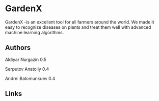 # GardenX

GardenX -is an excellent tool for all farmers around the world. We made it easy to recognize diseases on plants and treat them well with advanced machine learning algorithms.

## Authors

Aldiyar Nurgazin 0.5

Serputov Anatoliy 0.4

Andrei Batomunkuev 0.4

## Links
